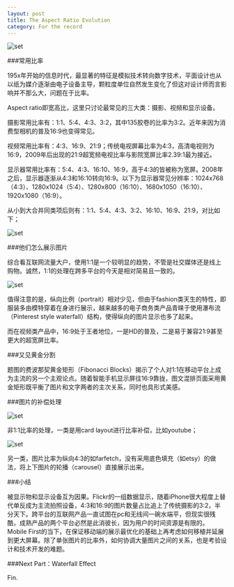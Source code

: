```yaml
---
layout: post
title: The Aspect Ratio Evolution
category: For the record
---
```


![set](/images/aspectratio.jpg)



###常用比率

195x年开始的信息时代，最显著的特征是模拟技术转向数字技术，平面设计也从以纸为媒介逐渐由电子设备主导，颗粒度单位自然发生变化了但这对设计师而言影响并不那么大，问题在于比率。

Aspect ratio即宽高比，这里只讨论最常见的三大类：摄影、视频和显示设备。

摄影常用比率有：1:1、5:4、4:3、3:2，其中135胶卷的比率为3:2。近年来因为消费型相机的普及16:9也变得常见。

视频常用比率有：4:3、16:9、21:9；传统电视屏幕比率为4:3，高清电视则为16:9，2009年后出现的21:9超宽频电视比率与影院宽屏比率2.39:1最为接近。

显示器常用比率有：5:4、4:3、16:10、16:9，高于4:3的皆被称为宽屏。2008年之后，显示器逐渐从4:3和16:10转向16:9。以下为显示器常见分辨率：1024x768（4:3）、1280x1024（5:4）、1280x800（16:10）、1680x1050（16:10）、1920x1080（16:9）。

从小到大合并同类项后则有：1:1、5:4、4:3、3:2、16:10、16:9、21:9，对比如下；

![set](/images/aspectratiocomparison.jpg)



###他们怎么展示图片

综合看互联网流量大户，使用1:1是一个较明显的趋势，不管是社交媒体还是线上购物。诚然，1:1的处理在跨多平台的今天是相对简易且一致的。

![set](/images/majorwebsites.jpg)

值得注意的是，纵向比例（portrait）相对少见，但由于fashion类天生的特性，即服装多由模特穿着在身进行展示，越来越多的电子商务类产品青睐于使用瀑布流（Pinterest style waterfall）结构，使得纵向的图片显示也多了起来。

而在视频类产品中，16:9处于王者地位，一是HD的普及，二是易于兼容21:9甚至更大的超宽屏比率。


###又见黄金分割

题图的费波那契黄金矩形（Fibonacci Blocks）揭示了个人对1:1在移动平台上成为主流的另一个主观论点。随着智能手机显示屏往16:9靠拢，图文混排页面采用黄金矩形既平衡了图片和文字两者的主次关系，同时也具形式美感。


###图片的补偿处理

![set](/images/cardlayout.jpg)

非1:1比率的处理，一类是用card layout进行比率补偿，比如youtube；

![set](/images/cardlayout2.jpg)

另一类，图片比率为纵向4:3的如farfetch，没有采用底色填充（如etsy）的做法，将上下图片的轮播（carousel）直接展示出来。


###小结

被显示物和显示设备互为因果。Flickr的一组数据显示，随着iPhone很大程度上替代单反成为主流拍照设备，4:3和16:9的图片数量占比追上了传统摄影的3:2，半分天下。跨平台的互联网产品一直试图在pc和无线间一碗水端平，但现实很残酷，成熟产品的两个平台必然是此消彼长，因为用户的时间资源是有限的。Mobile First的当下，在保证移动端的展示最优化的基础上再考虑如何移植并延展到更大屏幕。除了单张图片的比率外，如何协调大量图片之间的关系，也是考验设计和技术开发的难题。


###Next Part：Waterfall Effect



Fin.
